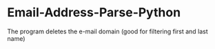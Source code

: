 # Email-Address-Parse-Python
The program deletes the e-mail domain (good for filtering first and last name)

